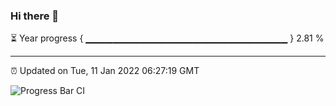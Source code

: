 ### Hi there 👋

⏳ Year progress { ▁▁▁▁▁▁▁▁▁▁▁▁▁▁▁▁▁▁▁▁▁▁▁▁▁▁▁▁▁▁ } 2.81 %

---

⏰ Updated on Tue, 11 Jan 2022 06:27:19 GMT

![Progress Bar CI](https://github.com/ZhaoGui/ZhaoGui/workflows/Progress%20Bar%20CI/badge.svg)
